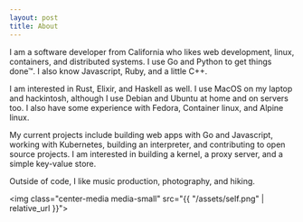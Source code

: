 ```yaml
---
layout: post
title: About
---
```


I am a software developer from California who likes web development, linux,
containers, and distributed systems. I use Go and Python to get things done™. I
also know Javascript, Ruby, and a little C++.

I am interested in Rust, Elixir,
and Haskell as well. I use MacOS on my laptop and hackintosh, although I use
Debian and Ubuntu at home and on servers too. I also have some experience with Fedora,
Container linux, and Alpine linux.

My current projects include building web apps with Go and Javascript, working
with Kubernetes, building an interpreter, and contributing to open source projects. I am interested in
building a kernel, a proxy server, and a simple key-value store.

Outside of code, I like music production, photography, and hiking.

<img class="center-media media-small" src="{{ "/assets/self.png" | relative_url
}}">
